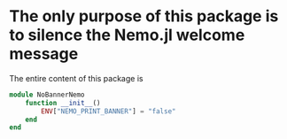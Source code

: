# The only purpose of this package is to silence the Nemo.jl welcome message

The entire content of this package is
```julia
module NoBannerNemo
    function __init__()
        ENV["NEMO_PRINT_BANNER"] = "false"
    end
end
```
